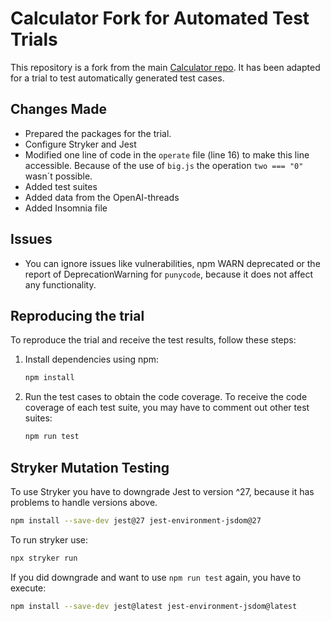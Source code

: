 # Calculator Fork for Automated Test Trials

This repository is a fork from the main [Calculator repo](https://github.com/andrewagain/calculator). It has been adapted for a trial to test automatically generated test cases.

## Changes Made

- Prepared the packages for the trial.
- Configure Stryker and Jest
- Modified one line of code in the `operate` file (line 16) to make this line accessible. Because of the use of `big.js` the operation `two === "0"` wasn´t possible.
- Added test suites
- Added data from the OpenAI-threads
- Added Insomnia file

## Issues

- You can ignore issues like vulnerabilities, npm WARN deprecated or the report of DeprecationWarning for `punycode`, because it does not affect any functionality.

## Reproducing the trial

To reproduce the trial and receive the test results, follow these steps:

1. Install dependencies using npm:

    ```bash
    npm install
    ```

2. Run the test cases to obtain the code coverage. To receive the code coverage of each test suite, you may have to comment out other test suites:

    ```bash
    npm run test
    ```

## Stryker Mutation Testing

To use Stryker you have to downgrade Jest to version ^27, because it has problems to handle versions above.

```bash
npm install --save-dev jest@27 jest-environment-jsdom@27
```

To run stryker use:

```bash
npx stryker run
```

If you did downgrade and want to use `npm run test` again, you have to execute:

```bash
npm install --save-dev jest@latest jest-environment-jsdom@latest
```
